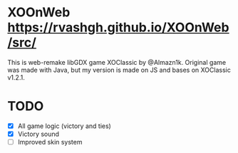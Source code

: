 # XOOnWeb https://rvashgh.github.io/XOOnWeb/src/
This is web-remake libGDX game XOClassic by @Almazn1k.
Original game was made with Java, but my version is made on JS and bases on XOClassic v1.2.1.

# TODO
- [x] All game logic (victory and ties)
- [x] Victory sound
- [ ] Improved skin system
